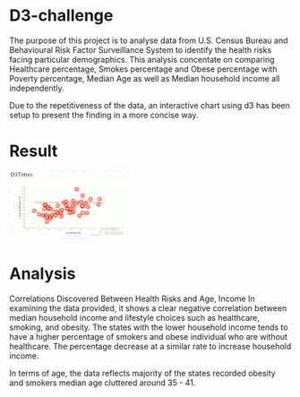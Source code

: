 # D3-challenge
The purpose of this project is to analyse data from U.S. Census Bureau and Behavioural Risk Factor Surveillance System to identify the health risks facing particular demographics. This analysis concentate on comparing Healthcare percentage, Smokes percentage and Obese percentage with Poverty percentage, Median Age as well as Median household income all independently.

Due to the repetitiveness of the data, an interactive chart using d3 has been setup to present the finding in a more concise way.

# Result

![alt_text](D3_data_journalism/images/chart_demo.gif)

# Analysis
Correlations Discovered Between Health Risks and Age, Income
In examining the data provided, it shows a clear negative correlation between median household income and lifestyle choices such as healthcare, smoking, and obesity. The states with the lower household income tends to have a higher percentage of smokers and obese individual who are without healthcare. The percentage decrease at a similar rate to increase household income.

In terms of age, the data reflects majority of the states recorded obesity and smokers median age cluttered around 35 - 41.
